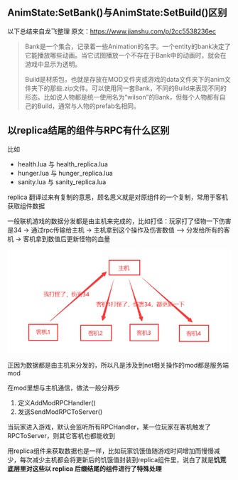 ## AnimState:SetBank()与AnimState:SetBuild()区别

以下总结来自龙飞整理 原文：https://www.jianshu.com/p/2cc5538236ec

> Bank是一个集合，记录着一些Animation的名字。一个entity的bank决定了它能播放哪些动画。当它试图播放一个不存在于Bank中的动画时，就会在游戏中显示为透明。
>
> Build是材质包，也就是存放在MOD文件夹或游戏的data文件夹下的anim文件夹下的那些.zip文件。可以使用同一套Bank，不同的Build来表现不同的形态。比如说人物都是统一使用名为“wilson”的Bank，但每个人物都有自己的Build，通常与人物的prefab名相同。


## 以replica结尾的组件与RPC有什么区别

比如

- health.lua 与 health_replica.lua
- hunger.lua 与 hunger_replica.lua
- sanity.lua 与 sanity_replica.lua

replica 翻译过来有复制的意思，顾名思义就是对原组件的一个复制，常用于客机获取组件数据

一般联机游戏的数据分发都是由主机来完成的，比如打怪：玩家打了怪物一下伤害是34 -> 通过rpc传输给主机 -> 主机拿到这个操作及伤害数值 —> 分发给所有的客机 -> 客机拿到数值后更新怪物的血量

![](images/20210726154546.png)

正因为数据都是由主机来分发的，所以凡是涉及到net相关操作的mod都是服务端mod

在mod里想与主机通信，做法一般分两步

1. 定义AddModRPCHandler()
2. 发送SendModRPCToServer()

当玩家进入游戏，默认会监听所有RPCHandler，某一位玩家在客机触发了RPCToServer，则其它客机也都能收到

用replica组件来获取数据也是一样，比如玩家饥饿值随游戏时间增加而慢慢减少，每次减少主机都会将更新后的饥饿值封装到replica组件里，说白了就是**饥荒底层里对这些以 replica 后缀结尾的组件进行了特殊处理**




















